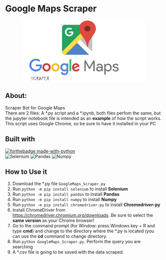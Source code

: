 # Google Maps Scraper
<p align="center">
<img src="./GoogleMapsScraper.jpg" width="400"/>
</p>

## About:
Scraper Bot for Google Maps <br>
There are 2 files: A *.py script and a *.ipynb, both files perfom the same, but the jupyter notebook file is intended as an **example** of how the script works. <br>
This script uses Google Chrome, so be sure to have it installed in your PC

## Built with
[![forthebadge made-with-python](http://ForTheBadge.com/images/badges/made-with-python.svg)](https://www.python.org/) <br>
![Selenium](https://img.shields.io/badge/-Selenium-43B02A?logo=django&logoColor=white&style=plastic)
![Pandas](https://img.shields.io/badge/-Pandas-150458?logo=pandas&logoColor=white&style=plastic)
![Numpy](https://img.shields.io/badge/-Numpy-013243?logo=numpy&logoColor=white&style=plastic)

## How to Use it
1. Download the *.py file `GoogleMaps_Scraper.py`
2. Run `python -m pip install selenium` to install **Selenium**
3. Run `python -m pip install pandas` to install **Pandas**
4. Run `python -m pip install numpy` to install **Numpy**
5. Run `python -m pip install chromedriver-py` to install **Chromedriver-py**
6. Install ChromeDriver from https://chromedriver.chromium.org/downloads .Be sure to select the **same version** as your Chrome browser!
7. Go to the command prompt (for Window: press Windows key + R and type **cmd**) and change to the directory where the *.py is located (you can use the **cd** command to change directory.
8. Run `python GoogleMaps_Scraper.py`. Perform the query you are searching
9. A *.csv file is going to be saved with the data scraped.
